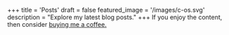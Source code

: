 +++
title = 'Posts'
draft = false
featured_image = '/images/c-os.svg'
description = "Explore my latest blog posts."
+++
If you enjoy the content, then consider [buying me a coffee.](https://store.cybersecurityos.net/coffee)